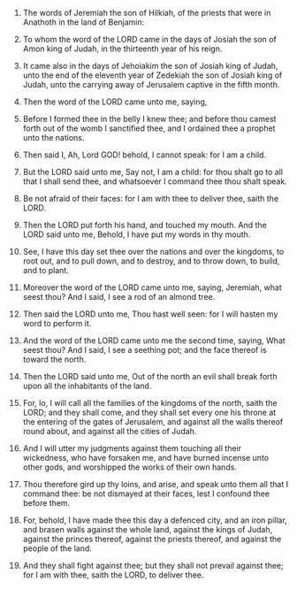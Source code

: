 1. The words of Jeremiah the son of Hilkiah, of the priests that
were in Anathoth in the land of Benjamin:

2. To whom the word of the
LORD came in the days of Josiah the son of Amon king of Judah, in the
thirteenth year of his reign.

3. It came also in the days of Jehoiakim the son of Josiah king of
Judah, unto the end of the eleventh year of Zedekiah the son of Josiah
king of Judah, unto the carrying away of Jerusalem captive in the
fifth month.

4. Then the word of the LORD came unto me, saying,

5. Before I
formed thee in the belly I knew thee; and before thou camest forth out
of the womb I sanctified thee, and I ordained thee a prophet unto the
nations.

6. Then said I, Ah, Lord GOD! behold, I cannot speak: for I am a
child.

7. But the LORD said unto me, Say not, I am a child: for thou shalt
go to all that I shall send thee, and whatsoever I command thee thou
shalt speak.

8. Be not afraid of their faces: for I am with thee to deliver thee,
saith the LORD.

9. Then the LORD put forth his hand, and touched my mouth. And the
LORD said unto me, Behold, I have put my words in thy mouth.

10. See, I have this day set thee over the nations and over the
kingdoms, to root out, and to pull down, and to destroy, and to throw
down, to build, and to plant.

11. Moreover the word of the LORD came unto me, saying, Jeremiah,
what seest thou? And I said, I see a rod of an almond tree.

12. Then said the LORD unto me, Thou hast well seen: for I will
hasten my word to perform it.

13. And the word of the LORD came unto me the second time, saying,
What seest thou? And I said, I see a seething pot; and the face
thereof is toward the north.

14. Then the LORD said unto me, Out of the north an evil shall break
forth upon all the inhabitants of the land.

15. For, lo, I will call all the families of the kingdoms of the
north, saith the LORD; and they shall come, and they shall set every
one his throne at the entering of the gates of Jerusalem, and against
all the walls thereof round about, and against all the cities of
Judah.

16. And I will utter my judgments against them touching all their
wickedness, who have forsaken me, and have burned incense unto other
gods, and worshipped the works of their own hands.

17. Thou therefore gird up thy loins, and arise, and speak unto them
all that I command thee: be not dismayed at their faces, lest I
confound thee before them.

18. For, behold, I have made thee this day a defenced city, and an
iron pillar, and brasen walls against the whole land, against the
kings of Judah, against the princes thereof, against the priests
thereof, and against the people of the land.

19. And they shall fight against thee; but they shall not prevail
against thee; for I am with thee, saith the LORD, to deliver thee.